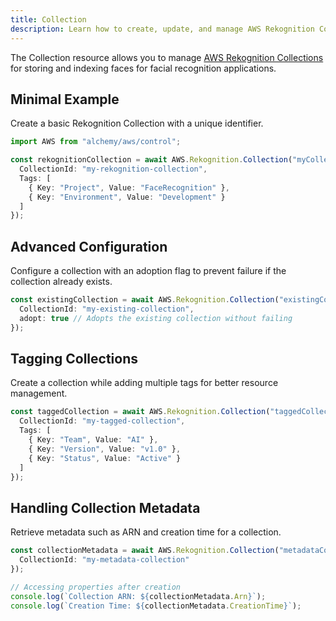 ```yaml
---
title: Collection
description: Learn how to create, update, and manage AWS Rekognition Collections using Alchemy Cloud Control.
---
```



The Collection resource allows you to manage [AWS Rekognition Collections](https://docs.aws.amazon.com/rekognition/latest/userguide/) for storing and indexing faces for facial recognition applications.

## Minimal Example

Create a basic Rekognition Collection with a unique identifier.

```ts
import AWS from "alchemy/aws/control";

const rekognitionCollection = await AWS.Rekognition.Collection("myCollection", {
  CollectionId: "my-rekognition-collection",
  Tags: [
    { Key: "Project", Value: "FaceRecognition" },
    { Key: "Environment", Value: "Development" }
  ]
});
```

## Advanced Configuration

Configure a collection with an adoption flag to prevent failure if the collection already exists.

```ts
const existingCollection = await AWS.Rekognition.Collection("existingCollection", {
  CollectionId: "my-existing-collection",
  adopt: true // Adopts the existing collection without failing
});
```

## Tagging Collections

Create a collection while adding multiple tags for better resource management.

```ts
const taggedCollection = await AWS.Rekognition.Collection("taggedCollection", {
  CollectionId: "my-tagged-collection",
  Tags: [
    { Key: "Team", Value: "AI" },
    { Key: "Version", Value: "v1.0" },
    { Key: "Status", Value: "Active" }
  ]
});
```

## Handling Collection Metadata

Retrieve metadata such as ARN and creation time for a collection.

```ts
const collectionMetadata = await AWS.Rekognition.Collection("metadataCollection", {
  CollectionId: "my-metadata-collection"
});

// Accessing properties after creation
console.log(`Collection ARN: ${collectionMetadata.Arn}`);
console.log(`Creation Time: ${collectionMetadata.CreationTime}`);
```
